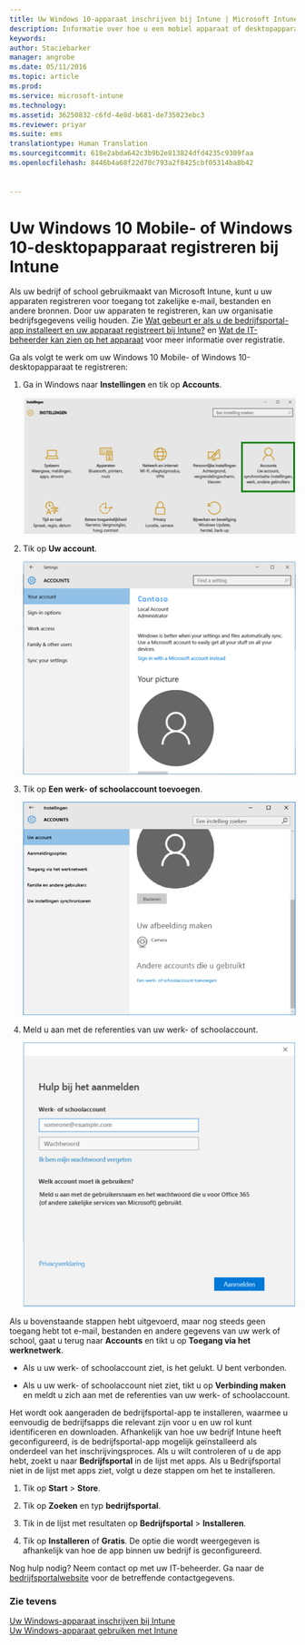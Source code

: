 ```yaml
---
title: Uw Windows 10-apparaat inschrijven bij Intune | Microsoft Intune
description: Informatie over hoe u een mobiel apparaat of desktopapparaat met Windows 10 kunt inschrijven bij Intune
keywords: 
author: Staciebarker
manager: angrobe
ms.date: 05/11/2016
ms.topic: article
ms.prod: 
ms.service: microsoft-intune
ms.technology: 
ms.assetid: 36250832-c6fd-4e8d-b681-de735023ebc3
ms.reviewer: priyar
ms.suite: ems
translationtype: Human Translation
ms.sourcegitcommit: 618e2abda642c3b9b2e813824dfd4235c9309faa
ms.openlocfilehash: 8446b4a68f22d70c793a2f8425cbf05314ba8b42


---
```



# Uw Windows 10 Mobile- of Windows 10-desktopapparaat registreren bij Intune

Als uw bedrijf of school gebruikmaakt van Microsoft Intune, kunt u uw apparaten registreren voor toegang tot zakelijke e-mail, bestanden en andere bronnen. Door uw apparaten te registreren, kan uw organisatie bedrijfsgegevens veilig houden. Zie [Wat gebeurt er als u de bedrijfsportal-app installeert en uw apparaat registreert bij Intune?](what-happens-if-you-install-the-company-portal-app-and-enroll-your-device-in-intune-windows.md) en [Wat de IT-beheerder kan zien op het apparaat](what-can-your-it-administrator-see-when-you-enroll-your-device-in-intune-windows.md) voor meer informatie over registratie.


Ga als volgt te werk om uw Windows 10 Mobile- of Windows 10-desktopapparaat te registreren:

1.  Ga in Windows naar **Instellingen** en tik op **Accounts**.

    ![instellingen-accounts](./media/W10-enroll-1-settings-accounts.png)

2.  Tik op **Uw account**.

    ![uw-account](./media/W10-enroll-2-accounts-your-account.png)

3.  Tik op **Een werk- of schoolaccount toevoegen**.

    ![werk-school-account-toevoegen](./media/W10-enroll-3-add-work-school-acct.png)

4.  Meld u aan met de referenties van uw werk- of schoolaccount.

    ![aanmelden](./media/W10-enroll-4-sign-in.png)

Als u bovenstaande stappen hebt uitgevoerd, maar nog steeds geen toegang hebt tot e-mail, bestanden en andere gegevens van uw werk of school, gaat u terug naar **Accounts** en tikt u op **Toegang via het werknetwerk**.

-   Als u uw werk- of schoolaccount ziet, is het gelukt. U bent verbonden.

-   Als u uw werk- of schoolaccount niet ziet, tikt u op **Verbinding maken** en meldt u zich aan met de referenties van uw werk- of schoolaccount.

Het wordt ook aangeraden de bedrijfsportal-app te installeren, waarmee u eenvoudig de bedrijfsapps die relevant zijn voor u en uw rol kunt identificeren en downloaden. Afhankelijk van hoe uw bedrijf Intune heeft geconfigureerd, is de bedrijfsportal-app mogelijk geïnstalleerd als onderdeel van het inschrijvingsproces. Als u wilt controleren of u de app hebt, zoekt u naar **Bedrijfsportal** in de lijst met apps. Als u Bedrijfsportal niet in de lijst met apps ziet, volgt u deze stappen om het te installeren.

1.  Tik op **Start** &gt; **Store**.

2.  Tik op **Zoeken** en typ **bedrijfsportal**.

3.  Tik in de lijst met resultaten op **Bedrijfsportal** &gt; **Installeren**.

4.  Tik op **Installeren** of **Gratis**. De optie die wordt weergegeven is afhankelijk van hoe de app binnen uw bedrijf is geconfigureerd.

Nog hulp nodig? Neem contact op met uw IT-beheerder. Ga naar de [bedrijfsportalwebsite](http://portal.manage.microsoft.com) voor de betreffende contactgegevens.

### Zie tevens
[Uw Windows-apparaat inschrijven bij Intune](enroll-your-device-in-intune-windows.md)</br>
[Uw Windows-apparaat gebruiken met Intune](using-your-windows-device-with-intune.md)



<!--HONumber=Jul16_HO4-->


